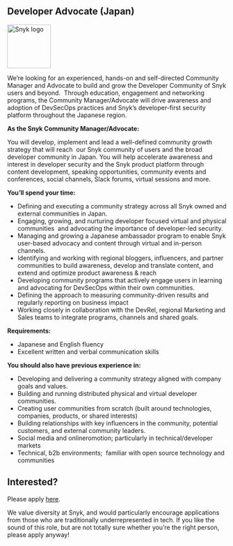 Developer Advocate (Japan)
---

<img src="https://res.cloudinary.com/snyk/image/upload/v1537345894/press-kit/brand/logo-black.png" width="100" alt="Snyk logo" />

<p><span style="font-weight: 400;">We’re looking for an experienced, hands-on and self-directed Community Manager and Advocate to build and grow the Developer Community of Snyk users and beyond.&nbsp; Through education, engagement and networking programs, the Community Manager/Advocate will drive awareness and adoption of DevSecOps practices and Snyk’s developer-first security platform throughout the Japanese region.&nbsp;&nbsp;</span></p>
<p><strong>As the Snyk Community Manager/Advocate:</strong></p>
<p><span style="font-weight: 400;">You will develop, implement and lead a well-defined community growth strategy that will reach&nbsp; our Snyk community of users and the broad developer community in Japan. You will help accelerate awareness and interest in developer security and the Snyk product platform through content development, speaking opportunities, community events and conferences, social channels, Slack forums, virtual sessions and more.</span></p>
<p><strong>You’ll spend your time:</strong></p>
<ul>
<li style="font-weight: 400;"><span style="font-weight: 400;">Defining and executing a community strategy across all Snyk owned and external communities in Japan.</span></li>
<li style="font-weight: 400;"><span style="font-weight: 400;">Engaging, growing, and nurturing developer focused virtual and physical communities&nbsp; and advocating the importance of developer-led security.&nbsp;</span></li>
<li style="font-weight: 400;"><span style="font-weight: 400;">Managing and growing a Japanese ambassador program to enable Snyk user-based advocacy and content through virtual and in-person channels.</span></li>
<li style="font-weight: 400;"><span style="font-weight: 400;">Identifying and working with regional bloggers, influencers, and partner communities to build awareness, develop and translate content, and extend and optimize product awareness &amp; reach</span></li>
<li style="font-weight: 400;"><span style="font-weight: 400;">Developing community programs that actively engage users in learning and advocating for DevSecOps within their own communities.&nbsp;</span></li>
<li style="font-weight: 400;"><span style="font-weight: 400;">Defining the approach to measuring community-driven results and regularly reporting on business impact&nbsp;</span></li>
<li style="font-weight: 400;"><span style="font-weight: 400;">Working closely in collaboration with the DevRel, regional Marketing and Sales teams to integrate programs, channels and shared goals.</span></li>
</ul>
<p><strong>Requirements:&nbsp;</strong></p>
<ul>
<li style="font-weight: 400;"><span style="font-weight: 400;">Japanese and English fluency</span></li>
<li style="font-weight: 400;"><span style="font-weight: 400;">Excellent written and verbal communication skills</span></li>
</ul>
<p><strong>You should also have previous experience in:</strong></p>
<ul>
<li style="font-weight: 400;"><span style="font-weight: 400;">Developing and delivering a community strategy aligned with company goals and values.</span></li>
<li style="font-weight: 400;"><span style="font-weight: 400;">Building and running distributed physical and virtual developer communities.</span></li>
<li style="font-weight: 400;"><span style="font-weight: 400;">Creating user communities from scratch (built around technologies, companies, products, or shared interests)</span></li>
<li style="font-weight: 400;"><span style="font-weight: 400;">Building relationships with key influencers in the community, potential customers, and external community leaders.</span></li>
<li style="font-weight: 400;"><span style="font-weight: 400;">Social media and onlineromotion; particularly in technical/developer markets&nbsp;</span></li>
<li style="font-weight: 400;"><span style="font-weight: 400;">Technical, b2b environments;&nbsp; familiar with open source technology and communities</span></li>
</ul>

Interested?
---

Please apply [here](https://boards.greenhouse.io/snyk/jobs/5393169002#app).

We value diversity at Snyk, and would particularly encourage applications from those who are traditionally underrepresented in tech.
If you like the sound of this role, but are not totally sure whether you’re the right person, please apply anyway!
